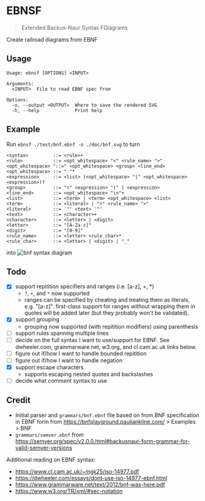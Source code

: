 # EBNSF
> Extended Backus-Naur Syntax FDiagrams

Create railroad diagrams from EBNF

## Usage
```
Usage: ebnsf [OPTIONS] <INPUT>

Arguments:
  <INPUT>  File to read EBNF spec from

Options:
  -o, --output <OUTPUT>  Where to save the rendered SVG
  -h, --help             Print help
```

## Example
Run `ebnsf ./test/bnf.ebnf -o ./doc/bnf.svg` to turn

```ebnf
<syntax>         ::= <rule>+
<rule>           ::= <opt_whitespace> "<" <rule_name> ">" <opt_whitespace> "::=" <opt_whitespace> <group> <line_end>
<opt_whitespace> ::= " "*
<expression>     ::= <list> (<opt_whitespace> "|" <opt_whitespace> <expression>)?
<group>          ::= "(" <expression> ")" | <expression>
<line_end>       ::= <opt_whitespace> "\n"+
<list>           ::= <term> | <term> <opt_whitespace> <list>
<term>           ::= <literal> | "<" <rule_name> ">"
<literal>        ::= '"' <text> '"'
<text>           ::= <character>+
<character>      ::= <letter> | <digit>
<letter>         ::= "[A-Za-z]"
<digit>          ::= "[0-9]"
<rule_name>      ::= <letter> <rule_char>*
<rule_char>      ::= <letter> | <digit> | "_"
```
into
![bnf syntax diagram](https://github.com/user-attachments/assets/6efcc0dd-3734-41c6-a08d-facec4b3bd7d)
## Todo
- [x] support repitition specifiers and ranges (i.e. [a-z], +, *)
    - `?`, `+`, and `*` now supported
    - ranges can be specified by cheating and treating them as literals, e.g. "[a-z]".
      first-class support for ranges without wrapping them in quotes will be added later
      (but they probably won't be validated).
- [x] support grouping
    - grouping now supported (with repitition modifiers) using parenthesis
- [ ] support rules spanning multiple lines
- [ ] decide on the full syntax I want to use/support for EBNF.
    See dwheeler.com, grammarware.net, w3.org, and cl.cam.ac.uk links below.
- [ ] figure out if/how I want to handle bounded repitition
- [ ] figure out if/how I want to handle negation
- [x] support escape characters
    - supports escaping nested quotes and backslashes
- [ ] decide what comment syntax to use

## Credit
- Initial parser and `grammars/bnf.ebnf` file based on from BNF specification in EBNF form from https://bnfplayground.pauliankline.com/ > Examples > BNF
- `grammars/semver.ebnf` from https://semver.org/spec/v2.0.0.html#backusnaur-form-grammar-for-valid-semver-versions

Additional reading on EBNF syntax:

- https://www.cl.cam.ac.uk/~mgk25/iso-14977.pdf
- https://dwheeler.com/essays/dont-use-iso-14977-ebnf.html
- https://www.grammarware.net/text/2012/bnf-was-here.pdf
- https://www.w3.org/TR/xml/#sec-notation
